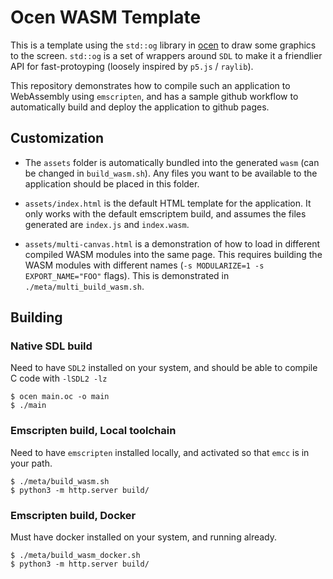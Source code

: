 # Ocen WASM Template

This is a template using the `std::og` library in [ocen](https://github.com/ocen-lang/ocen)
to draw some graphics to the screen. `std::og` is a set of wrappers around `SDL` to make it
a friendlier API for fast-protoyping (loosely inspired by `p5.js` / `raylib`).

This repository demonstrates how to compile such an application to WebAssembly using `emscripten`,
and has a sample github workflow to automatically build and deploy the application to github pages.

## Customization

- The `assets` folder is automatically bundled into the generated `wasm` (can be changed in `build_wasm.sh`).
  Any files you want to be available to the application should be placed in this folder.

- `assets/index.html` is the default HTML template for the application. It only works with the default emscriptem
    build, and assumes the files generated are `index.js` and `index.wasm`.

- `assets/multi-canvas.html` is a demonstration of how to load in different compiled WASM modules into the same
    page. This requires building the WASM modules with different names (`-s MODULARIZE=1 -s EXPORT_NAME="FOO"` flags).
    This is demonstrated in `./meta/multi_build_wasm.sh`.

## Building

### Native SDL build

Need to have `SDL2` installed on your system, and should be able to compile C code with `-lSDL2 -lz`

```shell
$ ocen main.oc -o main
$ ./main
```

### Emscripten build, Local toolchain

Need to have `emscripten` installed locally, and activated so that `emcc` is in your path.

```shell
$ ./meta/build_wasm.sh
$ python3 -m http.server build/
```

### Emscripten build, Docker

Must have docker installed on your system, and running already.

```shell
$ ./meta/build_wasm_docker.sh
$ python3 -m http.server build/
```

